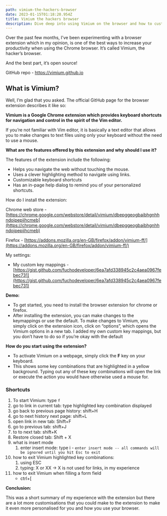 ```yaml
---
path: vimium-the-hackers-browser
date: 2023-01-15T01:18:20.954Z
title: Vimium the hackers browser
description: Dive deep into using Vimium on the browser and how to customise the extension with custom keyboard mappings. Only keyboard, no mouse!
---
```


Over the past few months, I’ve been experimenting with a browser extension which in my opinion, is one of the best ways to increase your productivity when using the Chrome browser. It’s called Vimium, the hacker’s browser.

And the best part, it’s open source!

GitHub repo - https://vimium.github.io

## What is Vimium?

Well, I’m glad that you asked. The official GitHub page for the browser extension describes it like so:

**Vimium is a Google Chrome extension which provides keyboard shortcuts for navigation and control in the spirit of the Vim editor.**

If you’re not familiar with Vim editor, it is basically a text editor that allows you to make changes to text files using only your keyboard without the need to use a mouse. 

**What are the features offered by this extension and why should I use it?**

The features of the extension include the following:

- Helps you navigate the web without touching the mouse.
- Uses a clever highlighting method to navigate using links.
- Customizable keyboard shortcuts
- Has an in-page help dialog to remind you of your personalized shortcuts.

How do I install the extension:

Chrome web store - [https://chrome.google.com/webstore/detail/vimium/dbepggeogbaibhgnhhndojpepiihcmeb](https://chrome.google.com/webstore/detail/vimium/dbepggeogbaibhgnhhndojpepiihcmeb)

Firefox - [https://addons.mozilla.org/en-GB/firefox/addon/vimium-ff/](https://addons.mozilla.org/en-GB/firefox/addon/vimium-ff/)

My settings:

- My custom key mappings - [https://gist.github.com/fuchodeveloper/6ea7afd338945c2c4aea0967febec731](https://gist.github.com/fuchodeveloper/6ea7afd338945c2c4aea0967febec731)

**Demo:**

- To get started, you need to install the browser extension for chrome or firefox.
- After installing the extension, you can make changes to the keymappings or use the default. To make changes to Vimium, you simply click on the extension icon, click on “options”, which opens the Vimium options in a new tab. I added my own custom key mappings, but you don’t have to do so if you’re okay with the default

**How do you start using the extension?**

- To activate Vimium on a webpage, simply click the **F** key on your keyboard.
- This shows some key combinations that are highlighted in a yellow background. Typing out any of these key combinations will open the link or execute the action you would have otherwise used a mouse for.

### Shortcuts

1. To start Vimium: type `f`
2. go to link in current tab: type highlighted key combination displayed
3. go back to previous page history: shift+H
4. go to next history next page: shift+L
5. open link in new tab: Shift+F
6. go to previous tab: shift+J
7. to to next tab: shift+K
8. Restore closed tab: Shift + X
9. what is insert mode
    1. enter insert mode: type i - `enter insert mode -- all commands will be ignored until you hit Esc to exit`
10. how to exit Vimium highlighted key combinations:
    1. using ESC
    2. typing: X or XX → X is not used for links, in my experience
11. how to exit Vimium when filling a form field
    * ctrl+[

**Conclusion:**

This was a short summary of my experience with the extension but there are a lot more customisations that you could make to the extension to make it even more personalised for you and how you use your browser.
